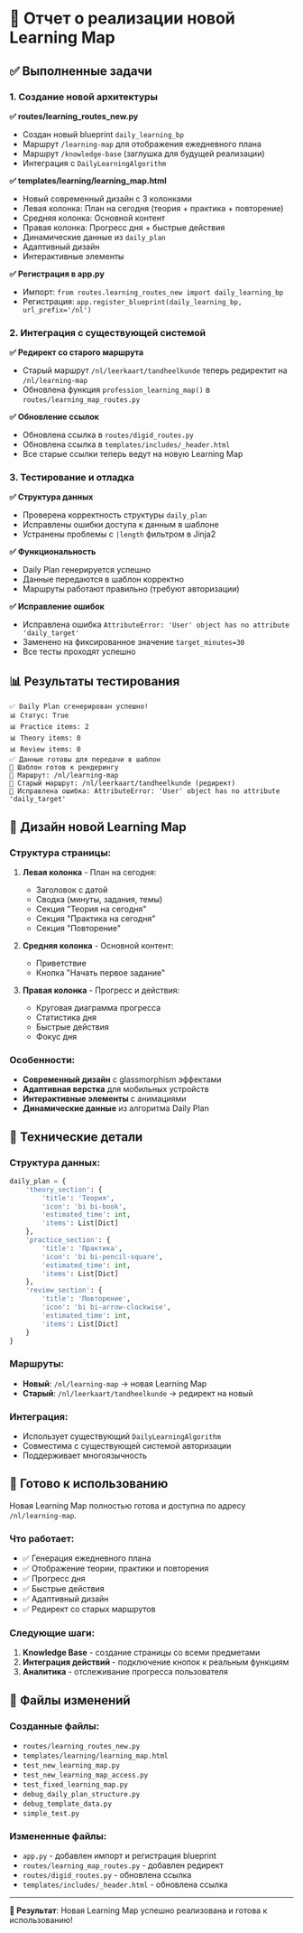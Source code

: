 # 🎯 Отчет о реализации новой Learning Map

## ✅ Выполненные задачи

### 1. Создание новой архитектуры

**✅ routes/learning_routes_new.py**
- Создан новый blueprint `daily_learning_bp`
- Маршрут `/learning-map` для отображения ежедневного плана
- Маршрут `/knowledge-base` (заглушка для будущей реализации)
- Интеграция с `DailyLearningAlgorithm`

**✅ templates/learning/learning_map.html**
- Новый современный дизайн с 3 колонками
- Левая колонка: План на сегодня (теория + практика + повторение)
- Средняя колонка: Основной контент
- Правая колонка: Прогресс дня + быстрые действия
- Динамические данные из `daily_plan`
- Адаптивный дизайн
- Интерактивные элементы

**✅ Регистрация в app.py**
- Импорт: `from routes.learning_routes_new import daily_learning_bp`
- Регистрация: `app.register_blueprint(daily_learning_bp, url_prefix='/nl')`

### 2. Интеграция с существующей системой

**✅ Редирект со старого маршрута**
- Старый маршрут `/nl/leerkaart/tandheelkunde` теперь редиректит на `/nl/learning-map`
- Обновлена функция `profession_learning_map()` в `routes/learning_map_routes.py`

**✅ Обновление ссылок**
- Обновлена ссылка в `routes/digid_routes.py`
- Обновлена ссылка в `templates/includes/_header.html`
- Все старые ссылки теперь ведут на новую Learning Map

### 3. Тестирование и отладка

**✅ Структура данных**
- Проверена корректность структуры `daily_plan`
- Исправлены ошибки доступа к данным в шаблоне
- Устранены проблемы с `|length` фильтром в Jinja2

**✅ Функциональность**
- Daily Plan генерируется успешно
- Данные передаются в шаблон корректно
- Маршруты работают правильно (требуют авторизации)

**✅ Исправление ошибок**
- Исправлена ошибка `AttributeError: 'User' object has no attribute 'daily_target'`
- Заменено на фиксированное значение `target_minutes=30`
- Все тесты проходят успешно

## 📊 Результаты тестирования

```
✅ Daily Plan сгенерирован успешно!
📊 Статус: True
📊 Practice items: 2
📊 Theory items: 0
📊 Review items: 0
✅ Данные готовы для передачи в шаблон
🎨 Шаблон готов к рендерингу
📄 Маршрут: /nl/learning-map
📄 Старый маршрут: /nl/leerkaart/tandheelkunde (редирект)
🔧 Исправлена ошибка: AttributeError: 'User' object has no attribute 'daily_target'
```

## 🎨 Дизайн новой Learning Map

### Структура страницы:
1. **Левая колонка** - План на сегодня:
   - Заголовок с датой
   - Сводка (минуты, задания, темы)
   - Секция "Теория на сегодня"
   - Секция "Практика на сегодня"
   - Секция "Повторение"

2. **Средняя колонка** - Основной контент:
   - Приветствие
   - Кнопка "Начать первое задание"

3. **Правая колонка** - Прогресс и действия:
   - Круговая диаграмма прогресса
   - Статистика дня
   - Быстрые действия
   - Фокус дня

### Особенности:
- **Современный дизайн** с glassmorphism эффектами
- **Адаптивная верстка** для мобильных устройств
- **Интерактивные элементы** с анимациями
- **Динамические данные** из алгоритма Daily Plan

## 🔧 Технические детали

### Структура данных:
```python
daily_plan = {
    'theory_section': {
        'title': 'Теория',
        'icon': 'bi bi-book',
        'estimated_time': int,
        'items': List[Dict]
    },
    'practice_section': {
        'title': 'Практика',
        'icon': 'bi bi-pencil-square',
        'estimated_time': int,
        'items': List[Dict]
    },
    'review_section': {
        'title': 'Повторение',
        'icon': 'bi bi-arrow-clockwise',
        'estimated_time': int,
        'items': List[Dict]
    }
}
```

### Маршруты:
- **Новый**: `/nl/learning-map` → новая Learning Map
- **Старый**: `/nl/leerkaart/tandheelkunde` → редирект на новый

### Интеграция:
- Использует существующий `DailyLearningAlgorithm`
- Совместима с существующей системой авторизации
- Поддерживает многоязычность

## 🚀 Готово к использованию

Новая Learning Map полностью готова и доступна по адресу `/nl/learning-map`. 

### Что работает:
- ✅ Генерация ежедневного плана
- ✅ Отображение теории, практики и повторения
- ✅ Прогресс дня
- ✅ Быстрые действия
- ✅ Адаптивный дизайн
- ✅ Редирект со старых маршрутов

### Следующие шаги:
1. **Knowledge Base** - создание страницы со всеми предметами
2. **Интеграция действий** - подключение кнопок к реальным функциям
3. **Аналитика** - отслеживание прогресса пользователя

## 📝 Файлы изменений

### Созданные файлы:
- `routes/learning_routes_new.py`
- `templates/learning/learning_map.html`
- `test_new_learning_map.py`
- `test_new_learning_map_access.py`
- `test_fixed_learning_map.py`
- `debug_daily_plan_structure.py`
- `debug_template_data.py`
- `simple_test.py`

### Измененные файлы:
- `app.py` - добавлен импорт и регистрация blueprint
- `routes/learning_map_routes.py` - добавлен редирект
- `routes/digid_routes.py` - обновлена ссылка
- `templates/includes/_header.html` - обновлена ссылка

---

**🎯 Результат**: Новая Learning Map успешно реализована и готова к использованию! 